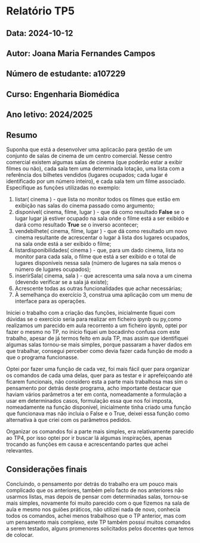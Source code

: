 # Relatório TP5
## Data: 2024-10-12
## Autor: Joana Maria Fernandes Campos
## Número de estudante: a107229
## Curso: Engenharia Biomédica
## Ano letivo: 2024/2025

## Resumo

Suponha que está a desenvolver uma aplicacão para gestão de um conjunto de salas de cinema de um centro comercial. 
Nesse centro comercial existem algumas salas de cinema (que poderão estar a exibir filmes ou não), cada sala tem uma determinada 
lotação, uma lista com a referência dos bilhetes vendidos (lugares ocupados; cada lugar é identificado por um número inteiro), e cada sala tem um filme associado.
Especifique as funções utilizadas no exemplo:
1. listar( cinema ) - que lista no monitor todos os filmes que estão em exibição nas salas do cinema passado como argumento;
2. disponivel( cinema, filme, lugar ) - que dá como resultado **False** se o lugar lugar já estiver ocupado na sala onde o filme está a ser exibido e dará como resultado **True** se o inverso acontecer;
3. vendebilhete( cinema, filme, lugar ) - que dá como resultado um novo cinema resultante de acrescentar o lugar à lista dos lugares ocupados, na sala onde está a ser exibido o filme;
4. listardisponibilidades( cinema ) - que, para um dado cinema, lista no monitor para cada sala, o filme que está a ser exibido e o total de lugares disponíveis nessa sala (número de lugares na sala menos o número de lugares ocupados);
5. inserirSala( cinema, sala ) - que acrescenta uma sala nova a um cinema (devendo verificar se a sala já existe);
6. Acrescente todas as outras funcionalidades que achar necessárias;
7. À semelhança do exercício 3, construa uma aplicação com um menu de interface para as operações.


Iniciei o trabalho com a criação das funções, inicialmente fiquei com dúvidas se o exercício seria para realizar em ficheiro ipynb ou py,como realizamos um parecido em aula recorrento a um ficheiro ipynb, optei por fazer o mesmo no TP, no ínicio fiquei um bocadinho confusa com este trabalho, apesar de já termos feito em aula TP, mas assim que identifiquei algumas salas tornou-se mais simples, porque passaram a haver dados em que trabalhar, consegui perceber como devia fazer cada função de modo a que o programa funcionasse.

Optei por fazer uma função de cada vez, foi mais fácil quer para organizar os comandos de cada uma delas, quer para as testar e ir aprefeiçoando até ficarem funcionais, não considero esta a parte mais trabalhosa mas sim o pensamento por detrás deste programa, acho importante destacar que haviam vários parâmetros a ter em conta, nomeadamente a formulação a usar em determinados casos, formulação essa que nos foi imposta, nomeadamente na função disponivel, inicialmente tinha criado uma função  que funcionava mas não incluia o False e o True, deixei essa função como alternativa à que criei com os parâmetros pedidos.

Organizar os comandos foi a parte mais simples, era relativamente parecido ao TP4, por isso optei por ir buscar lá algumas inspirações, apenas trocando as funções em causa e acrescentando partes que achei relevantes.


## Considerações finais
Concluindo, o pensamento por detrás do trabalho era um pouco mais complicado que os anteriores, também pelo facto de nos anteriores não usarmos listas, mas depois de pensar com determinadas salas, tornou-se mais simples, novamente foi muito parecido com o que fizemos na sala de aula e mesmo nos guiões práticos, não utilizei nada de novo, conhecia todos os comandos, achei menos trabalhoso que o TP anterior, mas com um pensamento mais complexo, este TP também possuí muitos comandos a serem testados, alguns promenores solicitados pelos docentes que temos de colocar.
